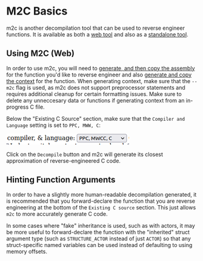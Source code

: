 # M2C Basics
m2c is another decompilation tool that can be used to reverse engineer functions. It is available as both a [web tool](https://simonsoftware.se/other/m2c.html) and also as a [standalone tool](https://github.com/matt-kempster/m2c).

## Using M2C (Web)
In order to use m2c, you will need to [generate, and then copy the assembly](./decomp_basics.md) for the function you'd like to reverse engineer and also [generate and copy the context](./generating_decomp_context.md) for the function. When generating context, make sure that the `--m2c` flag is used, as m2c does not support preprocessor statements and requires additional cleanup for certain formatting issues. Make sure to delete any unneccesary data or functions if generating context from an in-progress C file.

Below the "Existing C Source" section, make sure that the `Compiler and Language` setting is set to `PPC, MWW, C`:

![m2c compiler settings](./doc_assets/m2c_compiler_settings.png)

Click on the `Decompile` button and m2c will generate its closest approximation of reverse-engineered C code.

## Hinting Function Arguments
In order to have a slightly more human-readable decompilation generated, it is recommended that you forward-declare the function that you are reverse engineering at the bottom of the `Existing C source` section. This just allows `m2c` to more accurately generate C code.

In some cases where "fake" inheritance is used, such as with actors, it may be more useful to forward-declare the function with the "inherited" struct argument type (such as `STRUCTURE_ACTOR` instead of just `ACTOR`) so that any struct-specific named variables can be used instead of defaulting to using memory offsets.
